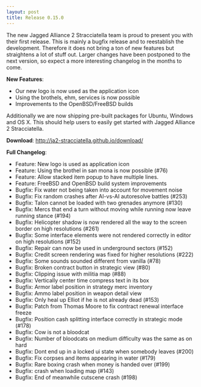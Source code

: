 ```yaml
---
layout: post
title: Release 0.15.0
---
```


The new Jagged Alliance 2 Stracciatella team is proud to present you with their
first release. This is mainly a bugfix release and to reestablish the development.
Therefore it does not bring a ton of new features but straightens a lot of
stuff out. Larger changes have been postponed to the next version, so expect a
more interesting changelog in the months to come.

__New Features__:
- Our new logo is now used as the application icon
- Using the brothels, ehm, services is now possible
- Improvements to the OpenBSD/FreeBSD builds

Additionally we are now shipping pre-built packages for Ubuntu, Windows and
OS X. This should help users to easily get started with Jagged Alliance 2
Stracciatella.

__Download__: http://ja2-stracciatella.github.io/download/

__Full Changelog__:
- Feature: New logo is used as application icon
- Feature: Using the brothel in san mona is now possible (#76)
- Feature: Allow stacked item popup to have multiple lines.
- Feature: FreeBSD and OpenBSD build system improvements
- Bugfix: Fix water not being taken into account for movement noise
- Bugfix: Fix random crashes after AI-vs-AI autoresolve battles (#253)
- Bugfix: Talon cannot be loaded with two grenades anymore (#130)
- Bugfix: Mercs that end a turn without moving while running now leave running stance (#194)
- Bugfix: Helicopter shadow is now rendered all the way to the screen border on high resolutions (#261)
- Bugfix: Some interface elements were not rendered correctly in editor on high resolutions (#152)
- Bugfix: Repair can now be used in underground sectors (#152)
- Bugfix: Credit screen rendering was fixed for higher resolutions (#222)
- Bugfix: Some sounds sounded different from vanilla (#78)
- Bugfix: Broken contract button in strategic view (#80)
- Bugfix: Clipping issue with militia map (#88)
- Bugfix: Vertically center time compress text in its box
- Bugfix: Armor label position in strategy merc inventory
- Bugfix: Ammo label position in weapon detail view
- Bugfix: Only heal up Elliot if he is not already dead (#153)
- Bugfix: Patch from Thomas Moore to fix contract renewal interface freeze
- Bugfix: Position cash splitting interface correctly in strategic mode (#178)
- Bugfix: Cow is not a bloodcat
- Bugfix: Number of bloodcats on medium difficulty was the same as on hard
- Bugfix: Dont end up in a locked ui state when somebody leaves (#200)
- Bugfix: Fix corpses and items appearing in water (#179)
- Bugfix: Rare boxing crash when money is handed over (#199)
- Bugfix: crash when loading map (#143)
- Bugfix: End of meanwhile cutscene crash (#198)
